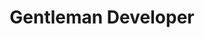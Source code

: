 ---
templateKey: people
name: Charles Lowell
title: Gentleman Developer
img: "/img/charles-lowell.png"
twitter: cowboyd
github: cowboyd
bio: Charles has been delivering bullet-proof software for over 18 years. An avid contributor to open source, he founded the Frontside in 2005 to help businesses deliver game-changing user interfaces to their customers. Also, he really, really, really, really likes to code. Really.
---
